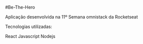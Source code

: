 #Be-The-Hero

Aplicação desenvolvida na 11º Semana omnistack da Rocketseat

Tecnologias utilizadas:

React
Javascript
Nodejs
